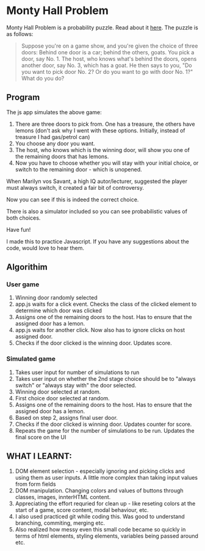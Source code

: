 # Monty Hall Problem

Monty Hall Problem is a probability puzzle. Read about it [here](https://en.wikipedia.org/wiki/Monty_Hall_problem). The puzzle is as follows:

> Suppose you're on a game show, and you're given the choice of three doors: Behind one door is a car; behind the others, goats. 
> You pick a door, say No. 1. 
> The host, who knows what's behind the doors, opens another door, say No. 3, which has a goat. 
> He then says to you, "Do you want to pick door No. 2? Or do you want to go with door No. 1?" 
> What do you do?

## Program
The js app simulates the above game:
1. There are three doors to pick from. One has a treasure, the others have lemons (don't ask why I went with these options. Initially, instead of treasure I had gas/petrol can)
2. You choose any door you want.
3. The host, who knows which is the winning door, will show you one of the remaining doors that has lemons.
4. Now you have to choose whether you will stay with your initial choice, or switch to the remaining door - which is unopened.

When Marilyn vos Savant, a high IQ autor/lecturer, suggested the player must always switch, it created a fair bit of controversy.

Now you can see if this is indeed the correct choice.

There is also a simulator included so you can see probabilistic values of both choices.

Have fun!

I made this to practice Javascript. If you have any suggestions about the code, would love to hear them.

## Algorithim

### User game
1. Winning door randomly selected
2. app.js waits for a click event. Checks the class of the clicked element to determine which door was clicked
3. Assigns one of the remaining doors to the host. Has to ensure that the assigned door has a lemon.
4. app.js waits for another click. Now also has to ignore clicks on host assigned door.
5. Checks if the door clicked is the winning door. Updates score.

### Simulated game
1. Takes user input for number of simulations to run
2. Takes user input on whether the 2nd stage choice should be to "always switch" or "always stay with" the door selected.
3. Winning door selected at random.
4. First choice door selected at random.
5. Assigns one of the remaining doors to the host. Has to ensure that the assigned door has a lemon.
6. Based on step 2, assigns final user door.
7. Checks if the door clicked is winning door. Updates counter for score.
8. Repeats the game for the number of simulations to be run. Updates the final score on the UI 

## WHAT I LEARNT:
1. DOM element selection - especially ignoring and picking clicks and using them as user inputs. A little more complex than taking input values from form fields 
2. DOM manipulation. Changing colors and values of buttons through classes, images, innterHTML content.
3. Appreciating the effort requried for clean up - like reseting colors at the start of a game, score content, modal behaviour, etc.
4. I also used practiced git while coding this. Was good to understand branching, commiting, merging etc.
5. Also realized how messy even this small code became so quickly in terms of html elements, styling elements, variables being passed around etc.